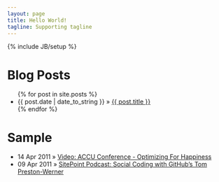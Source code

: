 ```yaml
---
layout: page
title: Hello World!
tagline: Supporting tagline
---
```


{% include JB/setup %}


<div id="home">
    <h1>Blog Posts</h1>
    <ul class="posts">
        {% for post in site.posts %}
            <li><span>{{ post.date | date_to_string }}</span> &raquo; <a href="{{ post.url }}">{{ post.title }}</a></li>
        {% endfor %}
    </ul>

<h1>Sample</h1>
<ul>
    <li><span>14 Apr 2011</span> &raquo; <a href="http://skillsmatter.com/podcast/agile-testing/optimizing-for-happiness">Video: ACCU Conference - Optimizing For Happiness</a></li>
    <li><span>09 Apr 2011</span> &raquo; <a href="http://blogs.sitepoint.com/podcast-107-social-coding-with-githubs-tom-preston-werner/">SitePoint Podcast: Social Coding with GitHub’s Tom Preston-Werner</a></li>
</ul>
</div>

